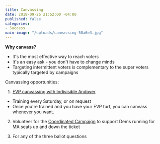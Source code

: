 ```yaml
---
title: Canvassing
date: 2018-09-26 21:52:00 -04:00
published: false
categories:
- Success
main-image: "/uploads/canvassing-58a6e3.jpg"
---
```


**Why canvass?**
* It's the most effective way to reach voters
* It's an easy ask - you don't have to change minds
* Targeting intermittent voters is complementary to the super voters typically targeted by campaigns

Canvassing opportunities:
1. [EVP canvassing with Indivisible Andover](https://bit.ly/2LPgjfV)
* Training every Saturday, or on request
* Once you're trained and you have your EVP turf, you can canvass whenever you want. 

2. Volunteer for the [Coordinated Campaign](https://act.myngp.com/Forms/-5510369440999142400) to support Dems running for MA seats up and down the ticket

3. For any of the three ballot questions